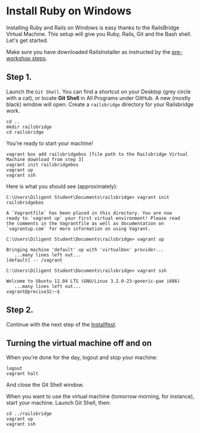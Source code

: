 # Install Ruby on Windows

Installing Ruby and Rails on Windows is easy thanks to the RailsBridge Virtual Machine. 
This setup will give you Ruby, Rails, Git and the Bash shell. Let's get started.

Make sure you have downloaded RailsInstaller as instructed by the [pre-workshop steps](/pre_workshop).

## Step 1.

Launch the `Git Shell`. You can find a shortcut on your Desktop (grey circle with a cat), 
or locate **Git Shell** in All Programs under GitHub. A new (mostly black) window will open. Create a `railsbridge` directory for your Railsbridge work.

```text
cd ..
mkdir railsbridge
cd railsbridge
```

You're ready to start your machine!

```text
vagrant box add railsbridgebos [file path to the Railsbridge Virtual Machine download from step 3]
vagrant init railsbridgebos
vagrant up
vagrant ssh
```

Here is what you should see (approximately):

```text
C:\Users\Diligent Student\Documents\railsbridge> vagrant init railsbridgebos

A `Vagrantfile` has been placed in this directory. You are now
ready to `vagrant up` your first virtual environment! Please read
the comments in the Vagrantfile as well as documentation on
`vagrantup.com` for more information on using Vagrant.
```

```text
C:\Users\Diligent Student\Documents\railsbridge> vagrant up

Bringing machine 'default' up with 'virtualbox' provider...
   ...many lines left out...
[default] -- /vagrant
```

```text
C:\Users\Diligent Student\Documents\railsbridge> vagrant ssh

Welcome to Ubuntu 12.04 LTS (GNU/Linux 3.2.0-23-generic-pae i686)
   ...many lines left out...
vagrant@precise32:~$ 
```

## Step 2.

Continue with the next step of the [Installfest](/installfest).

## Turning the virtual machine off and on

When you're done for the day, logout and stop your machine:

```text
logout
vagrant halt
```

And close the Git Shell window.

When you want to use the virtual machine (tomorrow morning, for instance),
start your machine. Launch Git Shell, then:

```text
cd ../railsbridge
vagrant up
vagrant ssh
```
